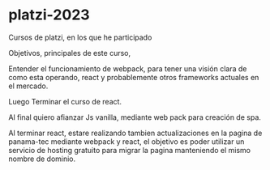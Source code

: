 # platzi-2023
Cursos de platzi, en los que he participado

Objetivos, principales de este curso, 

Entender el funcionamiento de webpack, para tener una visión clara de como esta operando, react y probablemente otros frameworks actuales en el mercado.

Luego Terminar el curso de react. 

Al final quiero afianzar Js vanilla, mediante web pack para creación de spa.

Al terminar react, estare realizando tambien actualizaciones en la pagina de panama-tec mediante webpack y react, el objetivo es poder utilizar un servicio de hosting gratuito para migrar la pagina manteniendo el mismo nombre de dominio.


